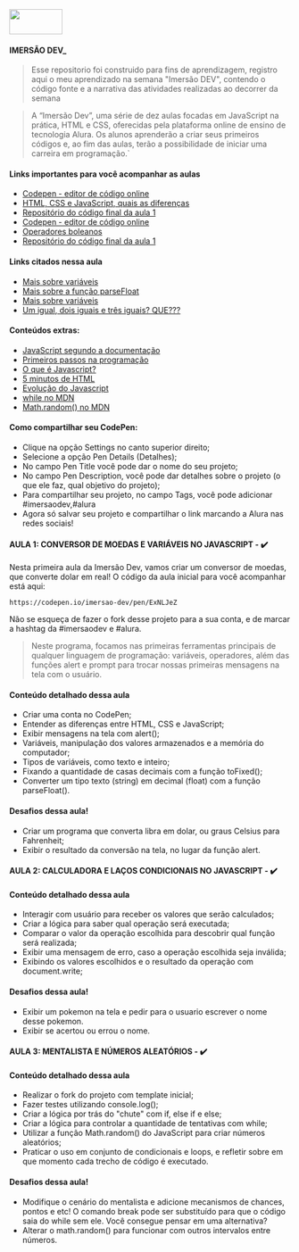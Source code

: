<img src="https://www.alura.com.br/assets/img/home/alura-logo.1570550707.svg" width="95" height="45">

#### IMERSÃO DEV_

>Esse repositorio foi construido para fins de aprendizagem, registro aqui o meu aprendizado na semana "Imersão DEV", contendo o código fonte e a narrativa das atividades realizadas ao decorrer da semana

>A “Imersão Dev”, uma série de dez aulas focadas em JavaScript na prática, HTML e CSS, oferecidas pela plataforma online de ensino de tecnologia Alura. Os alunos aprenderão a criar seus primeiros códigos e, ao fim das aulas, terão a possibilidade de iniciar uma carreira em programação.`

#### Links importantes para você acompanhar as aulas
- <a href="https://codepen.io/" target="_blank" rel="noopener">Codepen - editor de código online</a>
- <a href="https://www.alura.com.br/artigos/html-css-e-js-definicoes">HTML, CSS e JavaScript, quais as diferenças</a>
- <a href="https://github.com/alura-challenges/aluraquiz-base/tree/v1" target="_blank" rel="noopener">Repositório do código final da aula 1</a>
- <a href="https://codepen.io/" target="_blank" rel="noopener">Codepen - editor de código online</a>
- <a href="https://developer.mozilla.org/pt-BR/docs/Web/JavaScript/Guide/Expressions_and_operators" target="_blank" rel="noopener">Operadores boleanos</a>
- <a href="https://codepen.io/imersao-dev/pen/abdbd83b0cca06d82189ce304a851eea" target="_blank" rel="noopener">Repositório do código final da aula 1</a>

#### Links citados nessa aula
- <a href="https://developer.mozilla.org/pt-BR/docs/Web/JavaScript/Guide/Grammar_and_types#vari%C3%A1veis" target="_blank" rel="noopener">Mais sobre variáveis</a>
- <a href="https://developer.mozilla.org/pt-BR/docs/Web/JavaScript/Reference/Global_Objects/parseFloat" target="_blank" rel="noopener">Mais sobre a função parseFloat</a>
- <a href="https://developer.mozilla.org/pt-BR/docs/Web/JavaScript/Guide/Grammar_and_types#vari%C3%A1veis" target="_blank" rel="noopener">Mais sobre variáveis</a>
- <a href="https://pt.stackoverflow.com/questions/7/qual-a-diferen%C3%A7a-entre-os-operadores-e-em-javascript" target="_blank" rel="noopener">Um igual, dois iguais e três iguais? QUE???</a>


#### Conteúdos extras:
- <a href="https://developer.mozilla.org/pt-BR/docs/Web/JavaScript" target="_blank" rel="noopener">JavaScript segundo a documentação</a>
- <a href="https://hipsters.tech/primeiros-passos-na-programacao-a-imersao-dev-hipsters-ponto-tech-243/">Primeiros passos na programação</a>
- <a href="https://www.youtube.com/watch?v=NaVSbnnV75Q" target="_blank" rel="noopener">O que é Javascript?</a>
- <a href="https://www.youtube.com/watch?v=3oSIqIqzN3M" target="_blank" rel="noopener">5 minutos de HTML</a>
- <a href="https://www.youtube.com/watch?v=Bmw_6oOvO3s" target="_blank" rel="noopener">Evolução do Javascript</a>
- <a href="https://developer.mozilla.org/pt-BR/docs/Web/JavaScript/Reference/Statements/while" target="_blank" rel="noopener">while no MDN</a>
- <a href="https://developer.mozilla.org/pt-BR/docs/Web/JavaScript/Reference/Global_Objects/Math/random" target="_blank" rel="noopener">Math.random() no MDN</a>

#### Como compartilhar seu CodePen:
- Clique na opção Settings no canto superior direito;
- Selecione a opção Pen Details (Detalhes);
- No campo Pen Title você pode dar o nome do seu projeto;
- No campo Pen Description, você pode dar detalhes sobre o projeto (o que ele faz, qual objetivo do projeto);
- Para compartilhar seu projeto, no campo Tags, você pode adicionar #imersaodev,#alura
- Agora só salvar seu projeto e compartilhar o link marcando a Alura nas redes sociais!

#### AULA 1: CONVERSOR DE MOEDAS E VARIÁVEIS NO JAVASCRIPT - :heavy_check_mark:
Nesta primeira aula da Imersão Dev, vamos criar um conversor de moedas, que converte dolar em real! O código da aula inicial para você acompanhar está aqui:

````
https://codepen.io/imersao-dev/pen/ExNLJeZ
````

Não se esqueça de fazer o fork desse projeto para a sua conta, e de marcar a hashtag da #imersaodev e #alura.

>Neste programa, focamos nas primeiras ferramentas principais de qualquer linguagem de programação: variáveis, operadores, além das funções alert e prompt para trocar nossas primeiras mensagens na tela com o usuário.

#### Conteúdo detalhado dessa aula
- Criar uma conta no CodePen;
- Entender as diferenças entre HTML, CSS e JavaScript;
- Exibir mensagens na tela com alert();
- Variáveis, manipulação dos valores armazenados e a memória do computador;
- Tipos de variáveis, como texto e inteiro;
- Fixando a quantidade de casas decimais com a função toFixed();
- Converter um tipo texto (string) em decimal (float) com a função parseFloat().

#### Desafios dessa aula!
- Criar um programa que converta libra em dolar, ou graus Celsius para Fahrenheit;
- Exibir o resultado da conversão na tela, no lugar da função alert.

#### AULA 2: CALCULADORA E LAÇOS CONDICIONAIS NO JAVASCRIPT - :heavy_check_mark:

#### Conteúdo detalhado dessa aula
- Interagir com usuário para receber os valores que serão calculados;
- Criar a lógica para saber qual operação será executada;
- Comparar o valor da operação escolhida para descobrir qual função será realizada;
- Exibir uma mensagem de erro, caso a operação escolhida seja inválida;
- Exibindo os valores escolhidos e o resultado da operação com document.write;

#### Desafios dessa aula!
- Exibir um pokemon na tela e pedir para o usuario escrever o nome desse pokemon.
- Exibir se acertou ou errou o nome.

#### AULA 3: MENTALISTA E NÚMEROS ALEATÓRIOS - :heavy_check_mark:

#### Conteúdo detalhado dessa aula
- Realizar o fork do projeto com template inicial;
- Fazer testes utilizando console.log();
- Criar a lógica por trás do "chute" com if, else if e else;
- Criar a lógica para controlar a quantidade de tentativas com while;
- Utilizar a função Math.random() do JavaScript para criar números aleatórios;
- Praticar o uso em conjunto de condicionais e loops, e refletir sobre em que momento cada trecho de código é executado.

#### Desafios dessa aula!
- Modifique o cenário do mentalista e adicione mecanismos de chances, pontos e etc!
O comando break pode ser substituído para que o código saia do while sem ele. Você consegue pensar em uma alternativa?
- Alterar o math.random() para funcionar com outros intervalos entre números.

